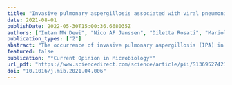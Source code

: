 ```yaml
---
title: "Invasive pulmonary aspergillosis associated with viral pneumonitis"
date: 2021-08-01
publishDate: 2022-05-30T15:00:36.668035Z
authors: ["Intan MW Dewi", "Nico AF Janssen", "Diletta Rosati", "Mariolina Bruno", "Mihai G Netea", "Roger JM Brüggemann", "Paul E Verweij", "Frank L van de Veerdonk"]
publication_types: ["2"]
abstract: "The occurrence of invasive pulmonary aspergillosis (IPA) in critically ill patients with viral pneumonitis has increasingly been reported in recent years. Influenza-associated pulmonary aspergillosis (IAPA) and COVID-19-associated pulmonary aspergillosis (CAPA) are the two most common forms of this fungal infection. These diseases cause high mortality in patients, most of whom were previously immunocompetent. The pathogenesis of IAPA and CAPA is still not fully understood, but involves viral, fungal and host factors. In this article, we discuss several aspects regarding IAPA and CAPA, including their possible pathogenesis, the use of immunotherapy, and future challenges."
featured: false
publication: "*Current Opinion in Microbiology*"
url_pdf: "https://www.sciencedirect.com/science/article/pii/S1369527421000515"
doi: "10.1016/j.mib.2021.04.006"
---
```


